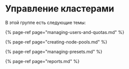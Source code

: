 # Управление кластерами

В этой группе есть следующие темы:

{% page-ref page="managing-users-and-quotas.md" %}

{% page-ref page="creating-node-pools.md" %}

{% page-ref page="managing-presets.md" %}

{% page-ref page="reports.md" %}



